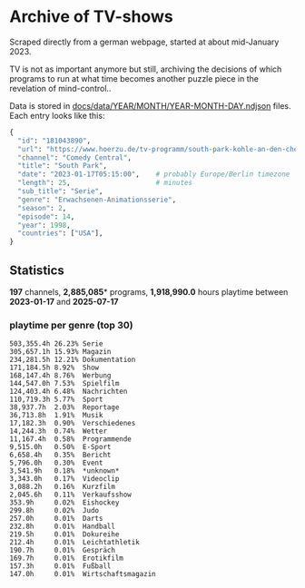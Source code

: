 # Archive of TV-shows

Scraped directly from a german webpage, started at about mid-January 2023.

TV is not as important anymore but still, archiving the decisions of which programs to run at what time
becomes another puzzle piece in the revelation of mind-control.. 

Data is stored in [docs/data/YEAR/MONTH/YEAR-MONTH-DAY.ndjson](docs/data/) files. 
Each entry looks like this:

```python
{
  "id": "181043890", 
  "url": "https://www.hoerzu.de/tv-programm/south-park-kohle-an-den-chefkoch/bid_181043890/", 
  "channel": "Comedy Central", 
  "title": "South Park", 
  "date": "2023-01-17T05:15:00",    # probably Europe/Berlin timezone 
  "length": 25,                     # minutes 
  "sub_title": "Serie", 
  "genre": "Erwachsenen-Animationsserie", 
  "season": 2, 
  "episode": 14, 
  "year": 1998, 
  "countries": ["USA"],
}
```

## Statistics

**197** channels, **2,885,085*** programs, **1,918,990.0** hours playtime between **2023-01-17** and **2025-07-17**


### playtime per genre (top 30)

    503,355.4h 26.23% Serie
    305,657.1h 15.93% Magazin
    234,281.5h 12.21% Dokumentation
    171,184.5h 8.92%  Show
    168,147.4h 8.76%  Werbung
    144,547.0h 7.53%  Spielfilm
    124,403.4h 6.48%  Nachrichten
    110,719.3h 5.77%  Sport
    38,937.7h  2.03%  Reportage
    36,713.8h  1.91%  Musik
    17,182.3h  0.90%  Verschiedenes
    14,244.3h  0.74%  Wetter
    11,167.4h  0.58%  Programmende
    9,515.0h   0.50%  E-Sport
    6,658.4h   0.35%  Bericht
    5,796.0h   0.30%  Event
    3,541.9h   0.18%  *unknown*
    3,343.0h   0.17%  Videoclip
    3,088.2h   0.16%  Kurzfilm
    2,045.6h   0.11%  Verkaufsshow
    353.9h     0.02%  Eishockey
    299.8h     0.02%  Judo
    257.0h     0.01%  Darts
    232.8h     0.01%  Handball
    219.5h     0.01%  Dokureihe
    212.4h     0.01%  Leichtathletik
    190.7h     0.01%  Gespräch
    169.7h     0.01%  Erotikfilm
    157.3h     0.01%  Fußball
    147.0h     0.01%  Wirtschaftsmagazin
